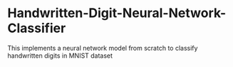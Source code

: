 # Handwritten-Digit-Neural-Network-Classifier
This implements a neural network model from scratch to classify handwritten digits in MNIST dataset
